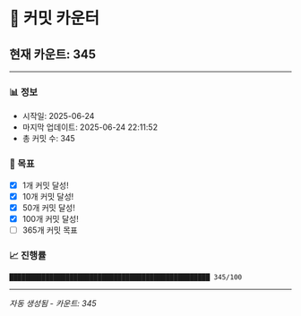# 🔢 커밋 카운터

## 현재 카운트: 345

---

### 📊 정보
- 시작일: 2025-06-24
- 마지막 업데이트: 2025-06-24 22:11:52
- 총 커밋 수: 345

### 🎯 목표
- [x] 1개 커밋 달성!
- [x] 10개 커밋 달성!
- [x] 50개 커밋 달성!
- [x] 100개 커밋 달성!
- [ ] 365개 커밋 목표

### 📈 진행률
```
██████████████████████████████████████████████████ 345/100
```

---
*자동 생성됨 - 카운트: 345*
